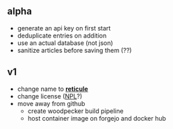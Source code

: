 ## alpha
- generate an api key on first start
- deduplicate entries on addition
- use an actual database (not json)
- sanitize articles before saving them (??)

## v1
- change name to [**reticule**](https://en.wikipedia.org/wiki/Reticule_(handbag))
- change license ([NPL](https://thufie.lain.haus/NPL.html)?)
- move away from github
  - create woodpecker build pipeline
  - host container image on forgejo and docker hub
